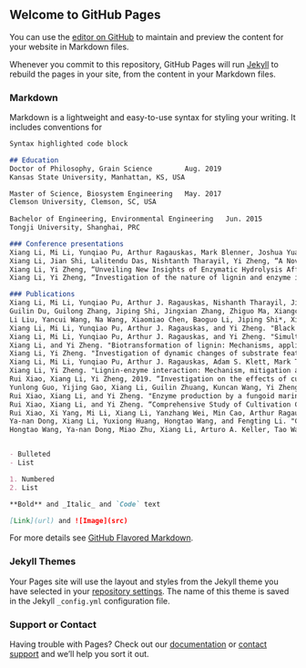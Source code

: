 ## Welcome to GitHub Pages

You can use the [editor on GitHub](https://github.com/lixiangCAS/lixiangCAS.github.io/edit/main/index.md) to maintain and preview the content for your website in Markdown files.

Whenever you commit to this repository, GitHub Pages will run [Jekyll](https://jekyllrb.com/) to rebuild the pages in your site, from the content in your Markdown files.

### Markdown

Markdown is a lightweight and easy-to-use syntax for styling your writing. It includes conventions for

```markdown
Syntax highlighted code block

## Education
Doctor of Philosophy, Grain Science        Aug. 2019
Kansas State University, Manhattan, KS, USA	

Master of Science, Biosystem Engineering   May. 2017
Clemson University, Clemson, SC, USA
	
Bachelor of Engineering, Environmental Engineering   Jun. 2015
Tongji University, Shanghai, PRC	

### Conference presentations
Xiang Li, Mi Li, Yunqiao Pu, Arthur Ragauskas, Mark Blenner, Joshua Yuan and Yi Zheng, “Systematic analysis on lignin degradation mechanisms and metabolic pathways in marine protist, Thraustochytrium striatum”, presented at 41st Symposium on Biotechnology for Fuels and Chemicals, Seattle, Washington, USA.
Xiang Li, Jian Shi, Lalitendu Das, Nishtanth Tharayil, Yi Zheng, “A Novel Platform for Bioupgrading of Lignin to Valuable Nutraceuticals and Pharmaceuticals”, presented at 2018 ASABE Annual International Meeting, Detroit, Michigan, USA
Xiang Li, Yi Zheng, “Unveiling New Insights of Enzymatic Hydrolysis Affected by Cellulose Reactivity and Lignin”, presented at 2017 ASABE Annual International Meeting, Spokane, Washington, USA.
Xiang Li, Yi Zheng, “Investigation of the nature of lignin and enzyme interaction”, presented at 2016 ASABE Annual International Meeting, Orlando, Florida, USA. 

### Publications
Xiang Li, Mi Li, Yunqiao Pu, Arthur J. Ragauskas, Nishanth Tharayil, Jiale Huang, Yi Zheng, “Degradation of aromatic compounds and lignin by marine protist Thraustochytrium striatum”, Process Biochemistry 107 (2021): 13-17.
Guilin Du, Guilong Zhang, Jiping Shi, Jingxian Zhang, Zhiguo Ma, Xiangcen Liu, Chenyang Yuan, Xiang Li*, and Baoguo Zhang*.  "Keystone Taxa Lactiplantibacillus and Lacticaseibacillus Directly Improve the Ensiling Performance and Microflora Profile in Co-Ensiling Cabbage Byproduct and Rice Straw" Microorganisms 9, no. 5 (2021): 1099.
Li Liu, Yancui Wang, Na Wang, Xiaomiao Chen, Baoguo Li, Jiping Shi*, Xiang Li*, “Process optimization of acetone-butanol-ethanol fermentation integrated with pervaporation for enhanced butanol production”, Biochemical Engineering Journal 173 (2021):108070.
Xiang Li, Mi Li, Yunqiao Pu, Arthur J. Ragauskas, and Yi Zheng. "Black Liquor Valorization by Using Marine Protist Thraustochytrium striatum and the Preliminary Metabolic Mechanism Study." ACS Sustainable Chemistry & Engineering 8, no. 4 (2020): 1786-1796.
Xiang Li, Mi Li, Yunqiao Pu, Arthur J. Ragauskas, and Yi Zheng. "Simultaneous depolymerization and fermentation of lignin into value-added products by the marine protist, Thraustochytrium striatum." Algal Research 46 (2020): 101773.
Xiang Li, and Yi Zheng. "Biotransformation of lignin: Mechanisms, applications and future work." Biotechnology progress 36, no. 1 (2020): e2922.
Xiang Li, Yi Zheng. "Investigation of dynamic changes of substrate features on enzymatic hydrolysis of lignocellulosic biomass." Industrial Crops and Products 111 (2018): 414-421.
Xiang Li, Mi Li, Yunqiao Pu, Arthur J. Ragauskas, Adam S. Klett, Mark Thies, and Yi Zheng. "Inhibitory effects of lignin on enzymatic hydrolysis: The role of lignin chemistry and molecular weight." Renewable Energy 123 (2018): 664-674.
Xiang Li, Yi Zheng. "Lignin-enzyme interaction: Mechanism, mitigation approach, modeling, and research prospects." Biotechnology advances 35, no. 4 (2017): 466-489.
Rui Xiao, Xiang Li, Yi Zheng, 2019. “Investigation on the effects of cultivation conditions, fed-batch operation, and enzymatic hydrolysate of corn stover on the astaxanthin production by Thraustochytrium striatum”. Algal Research 39 (2019): 101475.
Yunlong Guo, Yijing Gao, Xiang Li, Guilin Zhuang, Kuncan Wang, Yi Zheng, Daohua Sun, Jiale Huang, and Qingbiao Li, "Catalytic benzene oxidation by biogenic Pd nanoparticles over 3D-ordered mesoporous CeO2." Chemical Engineering Journal 362 (2019): 41-52.
Rui Xiao, Xiang Li, and Yi Zheng. "Enzyme production by a fungoid marine protist, Thraustochytrium striatum." European journal of protistology 66 (2018): 136-148.
Rui Xiao, Xiang Li, and Yi Zheng. “Comprehensive Study of Cultivation Conditions and Methods on Lipid Accumulation of a Marine Protist, Thraustochytrium striatum”. Protist, 169.4 (2018): 451-465.
Rui Xiao, Xi Yang, Mi Li, Xiang Li, Yanzhang Wei, Min Cao, Arthur Ragauskas, Mark Thies, Junhuan Ding, and Yi Zheng. “Investigation of composition, structure and bioactivity of extracellular polymeric substances from original and stress-induced strains of Thraustochytrium striatum.” Carbohydrate polymers 195 (2018): 515-524.
Ya-nan Dong, Xiang Li, Yuxiong Huang, Hongtao Wang, and Fengting Li. "Coagulation and Dissolution of Zinc Oxide Nanoparticles in the Presence of Humic Acid Under Different pH Values." Environmental Engineering Science33, no. 5 (2016): 347-353. (As co-first author)
Hongtao Wang, Ya-nan Dong, Miao Zhu, Xiang Li, Arturo A. Keller, Tao Wang, and Fengting Li. "Heteroaggregation of engineered nanoparticles and kaolin clays in aqueous environments." Water research 80 (2015): 130-138.


- Bulleted
- List

1. Numbered
2. List

**Bold** and _Italic_ and `Code` text

[Link](url) and ![Image](src)
```

For more details see [GitHub Flavored Markdown](https://guides.github.com/features/mastering-markdown/).

### Jekyll Themes

Your Pages site will use the layout and styles from the Jekyll theme you have selected in your [repository settings](https://github.com/lixiangCAS/lixiangCAS.github.io/settings/pages). The name of this theme is saved in the Jekyll `_config.yml` configuration file.

### Support or Contact

Having trouble with Pages? Check out our [documentation](https://docs.github.com/categories/github-pages-basics/) or [contact support](https://support.github.com/contact) and we’ll help you sort it out.
